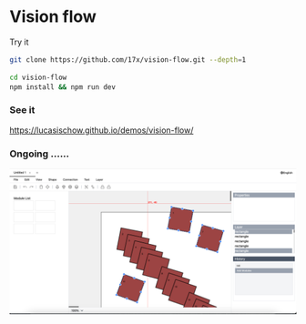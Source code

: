 # Vision flow

Try it 
```bash
git clone https://github.com/17x/vision-flow.git --depth=1
```

```bash
cd vision-flow
npm install && npm run dev
```


### See it
https://lucasischow.github.io/demos/vision-flow/

### Ongoing ......

![Tux, the Linux mascot](./doc/img.png)


